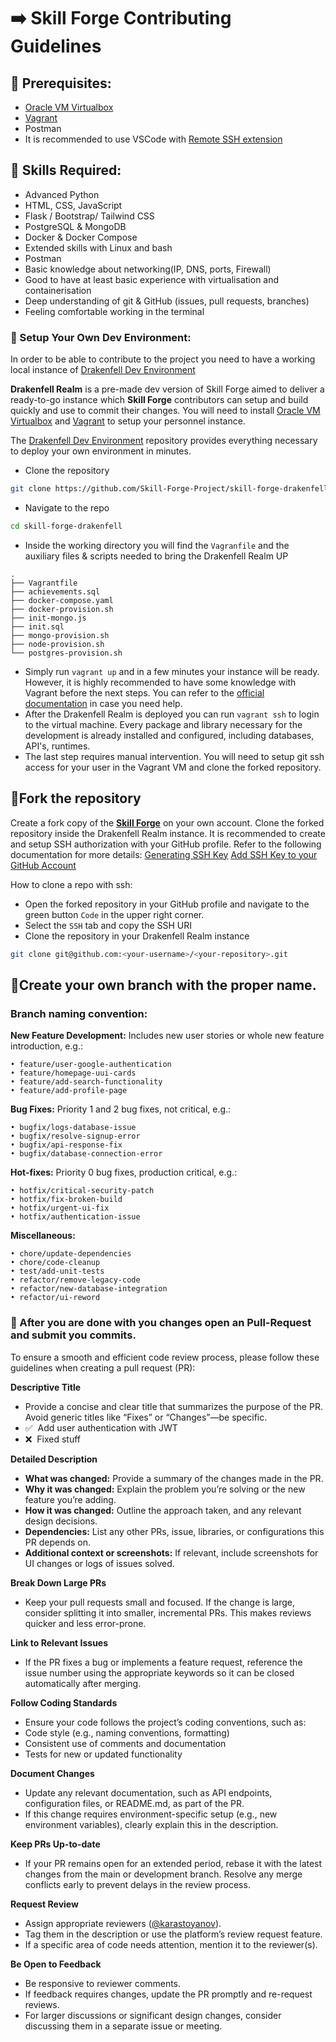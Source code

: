 
# ➡️ Skill Forge Contributing Guidelines

## 📝 Prerequisites:
* [Oracle VM Virtualbox](https://www.virtualbox.org/)
* [Vagrant](https://developer.hashicorp.com/vagrant/install?product_intent=vagrant)
* Postman
* It is recommended to use VSCode with [Remote SSH extension](https://marketplace.visualstudio.com/items?itemName=ms-vscode-remote.remote-ssh)

## 🦾 Skills Required:
* Advanced Python
* HTML, CSS, JavaScript 
* Flask / Bootstrap/ Tailwind CSS
* PostgreSQL & MongoDB
* Docker & Docker Compose
* Extended skills with Linux and bash
* Postman
* Basic knowledge about networking(IP, DNS, ports, Firewall)
* Good to have at least basic experience with virtualisation and containerisation
* Deep understanding of git & GitHub (issues, pull requests, branches)
* Feeling comfortable working in the terminal

### 💾 Setup Your Own Dev Environment:
In order to be able to contribute to the project you need to have a working local instance of [Drakenfell Dev Environment](https://github.com/Skill-Forge-Project/skill-forge-drakenfell)

**Drakenfell Realm** is a pre-made dev version of Skill Forge aimed to deliver a ready-to-go instance which **Skill Forge** contributors can setup and build quickly and use to commit their changes. You will need to install [Oracle VM Virtualbox](https://www.virtualbox.org/) and [Vagrant](https://developer.hashicorp.com/vagrant/install?product_intent=vagrant) to setup your personnel instance.

The [Drakenfell Dev Environment](https://github.com/Skill-Forge-Project/skill-forge-drakenfell) repository provides everything necessary to deploy your own environment in minutes.
* Clone the repository 
```sh
git clone https://github.com/Skill-Forge-Project/skill-forge-drakenfell.git
```
* Navigate to the repo
```sh
cd skill-forge-drakenfell
```
* Inside the working directory you will find the `Vagranfile` and the auxiliary files & scripts needed to bring the Drakenfell Realm UP
```
.
├── Vagrantfile
├── achievements.sql
├── docker-compose.yaml
├── docker-provision.sh
├── init-mongo.js
├── init.sql
├── mongo-provision.sh
├── node-provision.sh
└── postgres-provision.sh
```
* Simply run `vagrant up` and in a few minutes your instance will be ready. However, it is highly recommended to have some knowledge with Vagrant before the next steps. You can refer to the [official documentation](https://developer.hashicorp.com/vagrant/docs) in case you need help.
* After the Drakenfell Realm is deployed you can run `vagrant ssh` to login to the virtual machine. Every package and library necessary for the development is already installed and configured, including databases, API's, runtimes.
* The last step requires manual intervention. You will need to setup git ssh access for your user in the Vagrant VM and clone the forked repository.


## 📁Fork the repository
Create a fork copy of the **[Skill Forge](https://github.com/Skill-Forge-Project/skill_forge)** on your own account. Clone the forked repository inside the Drakenfell Realm instance. It is recommended to create and setup SSH authorization with your GitHub profile.
Refer to the following documentation for more details:
[Generating SSH Key](https://git-scm.com/book/en/v2/Git-on-the-Server-Generating-Your-SSH-Public-Key)
[Add SSH Key to your GitHub Account](https://www.inmotionhosting.com/support/server/ssh/how-to-add-ssh-keys-to-your-github-account/)

How to clone a repo with ssh:
* Open the forked repository in your GitHub profile and navigate to the green button `Code` in the upper right corner.
* Select the `SSH` tab and copy the SSH URI
* Clone the repository in your Drakenfell Realm instance
```sh
git clone git@github.com:<your-username>/<your-repository>.git
```

## 🔀Create your own branch with the proper name. 
### Branch naming convention:

**New Feature Development:**
Includes new user stories or whole new feature introduction, e.g.:
```
• feature/user-google-authentication
• feature/homepage-uui-cards
• feature/add-search-functionality
• feature/add-profile-page
```
**Bug Fixes:**
Priority 1 and 2 bug fixes, not critical, e.g.:
```
• bugfix/logs-database-issue
• bugfix/resolve-signup-error
• bugfix/api-response-fix
• bugfix/database-connection-error
```
**Hot-fixes:**
Priority 0 bug fixes, production critical, e.g.:
```
• hotfix/critical-security-patch
• hotfix/fix-broken-build
• hotfix/urgent-ui-fix
• hotfix/authentication-issue
```

**Miscellaneous:**
```
• chore/update-dependencies
• chore/code-cleanup
• test/add-unit-tests
• refactor/remove-legacy-code
• refactor/new-database-integration
• refactor/ui-reword
```

### 🔄 After you are done with you changes open an Pull-Request and submit you commits. 

To ensure a smooth and efficient code review process, please follow these guidelines when creating a pull request (PR):

**Descriptive Title**
* Provide a concise and clear title that summarizes the purpose of the PR. Avoid generic titles like “Fixes” or “Changes”—be specific.
* ✅  Add user authentication with JWT
*  ❌  Fixed stuff

**Detailed Description**
* **What was changed:** Provide a summary of the changes made in the PR.
* **Why it was changed:** Explain the problem you’re solving or the new feature you’re adding.
* **How it was changed:** Outline the approach taken, and any relevant design decisions.
* **Dependencies:** List any other PRs, issue, libraries, or configurations this PR depends on.
* **Additional context or screenshots:** If relevant, include screenshots for UI changes or logs of issues solved.

**Break Down Large PRs**
* Keep your pull requests small and focused. If the change is large, consider splitting it into smaller, incremental PRs. This makes reviews quicker and less error-prone.

**Link to Relevant Issues**
* If the PR fixes a bug or implements a feature request, reference the issue number using the appropriate keywords so it can be closed automatically after merging.

**Follow Coding Standards**
* Ensure your code follows the project’s coding conventions, such as:
* Code style (e.g., naming conventions, formatting)
* Consistent use of comments and documentation
* Tests for new or updated functionality

**Document Changes**
* Update any relevant documentation, such as API endpoints, configuration files, or README.md, as part of the PR.
* If this change requires environment-specific setup (e.g., new environment variables), clearly explain this in the description.

**Keep PRs Up-to-date**
* If your PR remains open for an extended period, rebase it with the latest changes from the main or development branch. Resolve any merge conflicts early to prevent delays in the review process.

**Request Review**
* Assign appropriate reviewers ([@karastoyanov](https://github.com/karastoyanov)).
* Tag them in the description or use the platform’s review request feature.
* If a specific area of code needs attention, mention it to the reviewer(s).

**Be Open to Feedback**
* Be responsive to reviewer comments.
* If feedback requires changes, update the PR promptly and re-request reviews.
* For larger discussions or significant design changes, consider discussing them in a separate issue or meeting.

